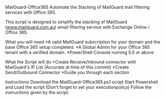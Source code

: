 MailGuard-Office365
Automate the Stacking of MailGuard mail filtering services with Office 365.

This script is designed to simplify the stacking of MailGuard (www.mailguard.com.au) email filtering service with Exchange Online / Office 365.

What you will need
*A valid MailGuard subscription for your domain and the base Office 365 setup completed. *A Global Admin for your Office 365 tenant with a verified domain. *PowerShell Console running 5.0 or above

What the Script will do
*Create Receive/Inbound connector with MailGuard's IP List (Accurate at time of this commit) *Create Send/Outbound Connector *Guide you through each section

Instructions
Download the MailGuard-Office365.ps1 script
Start Powershell and Load the script (Don't forget to set your executionpolicy)
Follow the instructions given by the script.